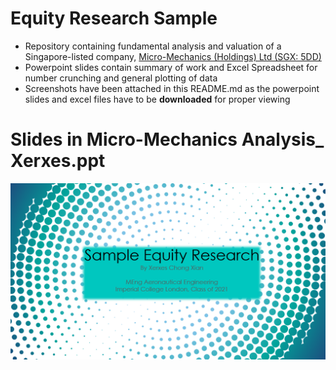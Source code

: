 # Equity Research Sample
* Repository containing fundamental analysis and valuation of a Singapore-listed company, [Micro-Mechanics (Holdings) Ltd (SGX: 5DD)](https://sg.finance.yahoo.com/quote/5dd.si/)
* Powerpoint slides contain summary of work and Excel Spreadsheet for number crunching and general plotting of data
* Screenshots have been attached in this README.md as the powerpoint slides and excel files have to be **downloaded** for proper viewing

# Slides in Micro-Mechanics Analysis_ Xerxes.ppt
<img src = "Screenshots/PowerPoint1.PNG" width="800">
<!--![](Screenshots/PowerPoint1.PNG)-->
